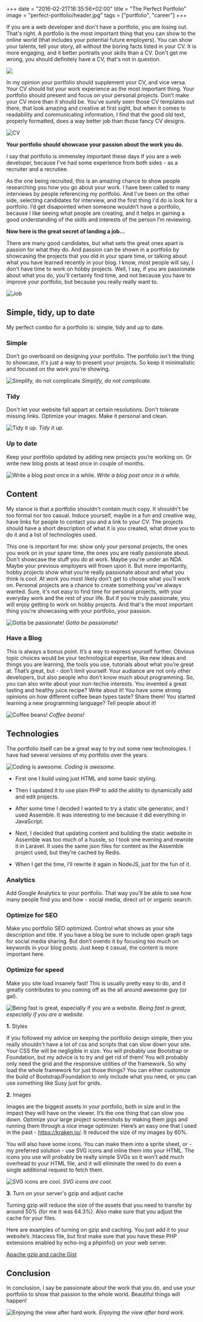 +++
date = "2016-02-21T16:35:56+02:00"
title = "The Perfect Portfolio"
image = "perfect-portfolio/header.jpg"
tags = ["portfolio", "career"]
+++

If you are a web developer and don't have a portfolio, you are losing out. That's right. A portfolio is the most important thing that you can show to the online world (that includes your potential future employers). You can show your talents, tell your story, all without the boring facts listed in your CV. It is more engaging, and it better portraits your skills than a CV. Don't get me wrong, you should definitely have a CV, that's not in question.

<a target="blank" href="https://play.google.com/store/apps/details?id=com.petarslovic.smartspender&hl=en"><img src="/images/banners/smart-spender.png"></a>

In my opinion your portfolio should supplement your CV, and vice versa. Your CV should list your work experience as the most important thing. Your portfolio should present and focus on your personal projects. Don’t make your CV more than it should be. You've surely seen those CV templates out there, that look amazing and creative at first sight, but when it comes to readability and communicating information, I find that the good old text, properly formatted, does a way better job than those fancy CV designs.

![CV](/images/posts/perfect-portfolio/cv.jpg)

**Your portfolio should showcase your passion about the work you do.**

I say that portfolio is immensley important these days if you are a web developer, because I've had some experience from both sides - as a recruiter and a recrutiee. 

As the one being recruited, this is an amazing chance to show people researching you how you go about your work. I have been called to many interviews by people referencing my portfolio. And I've been on the other side, selecting candidates for interview, and the first thing I'd do is look for a portfolio. I’d get disapointed when someone wouldn’t have a portfolio, because I like seeing what people are creating, and it helps in gaining a good understanding of the skills and interests of the person I’m reviewing.

**Now here is the great secret of landing a job...**

There are many good candidates, but what sets the great ones apart is passion for what they do. And passion can be shown in a portfolio by showcasing the projects that you did in your spare time, or talking about what you have learned recently in your blog. I know, most people will say, I don't have time to work on hobby projects. Well, I say, if you are passionate about what you do, you'll certainly find time, and not because you have to improve your portfolio, but because you really really want to.

![Job](/images/posts/perfect-portfolio/job.jpg)

## Simple, tidy, up to date

My perfect combo for a portfolio is: simple, tidy and up to date.

### Simple

Don’t go overboard on designing your portfolio. The portfolio isn't the thing to showcase, it's just a way to present your projects. So keep it minimalistic and focused on the work you're showing.

![Simplify, do not complicate](/images/posts/perfect-portfolio/simple.jpg)
*Simplify, do not complicate.*

### Tidy

Don't let your website fall appart at certain resolutions. Don't tolerate missing links. Optimize your images. Make it personal and clean.

![Tidy it up.](/images/posts/perfect-portfolio/tidy.jpg)
*Tidy it up.*

### Up to date

Keep your portfolio updated by adding new projects you’re working on. Or write new blog posts at least once in couple of months.

![Write a blog post once in a while.](/images/posts/perfect-portfolio/write.jpg)
*Write a blog post once in a while.*

## Content

My stance is that a portfolio shouldn't contain much copy. It shouldn't be too formal nor too casual. Induce yourself, maybe in a fun and creative way, have links for people to contact you and a link to your CV. The projects should have a short description of what it is you created, what drove you to do it and a list of technologies used.

This one is important for me: show only your personal projects, the ones you work on in your spare time, the ones you are really passionate about. Don't showcase the stuff you do at work. Maybe you're under an NDA. Maybe your previous employers will frown upon it. But more importantly, hobby projects show what you’re really passionate about and what you think is cool. At work you most likely don't get to choose what you'll work on. Personal projects are a chance to create something you've always wanted. Sure, it's not easy to find time for personal projects, with your everyday work and the rest of your life. But if you're truly passionate, you will enjoy getting to work on hobby projects. And that's the most important thing you're showcasing with your portfolio, your passion.

![Gotta be passionate!](/images/posts/perfect-portfolio/jump.jpg)
*Gotta be passionate!*

### Have a Blog

This is always a bonus point. It’s a way to express yourself further. Obvious topic choices would be your technological expertise, like new ideas and things you are learning, the tools you use, tutorials about what you’re great at. That’s great, but - don’t limit yourself. Your audiance are not only other developers, but also people who don’t know much about programming. So, you can also write about your non-techie interests. You invented a great tasting and healthy juice recipe? Write about it! You have some strong opinions on how different coffee bean types taste? Share them! You started learning a new programming language? Tell people about it!

![Coffee beans!](/images/posts/perfect-portfolio/coffee.jpg)
*Coffee beans!*

## Technologies

The portfolio itself can be a great way to try out some new technologies.
I have had several versions of my portfolio over the years.

![Coding is awesome.](/images/posts/perfect-portfolio/code.jpg)
*Coding is awesome.*

- First one I build using just HTML and some basic styling.

- Then I updated it to use plain PHP to add the ability to dynamically add and edit projects.

- After some time I decided I wanted to try a static site generator, and I used Assemble. It was interesting to me because it did everything in JavaScript.

- Next, I decided that updating content and building the static website in Assemble was too much of a hussle, so I took one evening and rewrote it in Laravel. It uses the same json files for content as the Assemble project used, but they’re cached by Redis.

- When I get the time, I’ll rewrite it again in NodeJS, just for the fun of it.

### Analytics

Add Google Analytics to your portfolio. That way you’ll be able to see how many people find you and how - social media, direct url or organic search.

### Optimize for SEO

Make you portfolio SEO optimized. Control what shows as your site description and title.
If you have a blog be sure to include open graph tags for social media sharing. But don’t overdo it by focusing too much on keywords in your blog posts. Just keep it casual, the content is more important here.

### Optimize for speed

Make you site load insanely fast! This is usually pretty easy to do, and it greatly contributes to you coming off as the all around awesome guy (or gal).

![Being fast is great, especially if you are a website.](/images/posts/perfect-portfolio/speed.jpeg)
*Being fast is great, especially if you are a website.*

**1.** Styles

If you followed my advice on keeping the portfolio design simple, then you really shouldn't have a lot of css and scripts that can slow down your site. Your CSS file will be negligible in size. You will probably use Bootstrap or Foundation, but my advice is to try and get rid of them! You will probably only need the grid and the responsive utilities of the framework. So why load the whole framework for just those things? You can either customize the build of Bootstrap/Foundation to only include what you need, or you can use something like Susy just for grids.

**2.** Images

Images are the biggest assets in your portfolio, both in size and in the impact they will have on the viewer. It’s the one thing that can slow you down. Optimize your large project screenshots by making them jpgs and running them through a nice image optimizer. Here’s an easy one that I used in the past - https://kraken.io/. It reduced the size of my images by 60%.

You will also have some icons. You can make them into a sprite sheet, or - my preferred solution - use SVG icons and inline them into your HTML. The icons you use will probably be really simple SVGs so it won't add much overhead to your HTML file, and it will eliminate the need to do even a single additional request to fetch them.

![SVG icons are cool.](/images/posts/perfect-portfolio/icons.jpg)
*SVG icons are cool.*

**3.** Turn on your server's gzip and adjust cache

Turning gzip will reduce the size of the assets that you need to transfer by around 50% (for me it was 64.3%). Also make sure that you adjust the cache for your files.

Here are examples of turning on gzip and caching. You just add it to your website’s .htaccess file, but first make sure that you have these PHP extensions enabled by echo-ing a phpinfo() on your web server.

[Apache gzip and cache Gist](https://gist.github.com/petarslovic/d6f8c7e8c146a75b33d1)

## Conclusion

In conclusion, I say be passionate about the work that you do, and use your portfolio to show that passion to the whole world. Beautiful things will happen!

![Enjoying the view after hard work.](/images/posts/perfect-portfolio/top.jpg)
*Enjoying the view after hard work.*